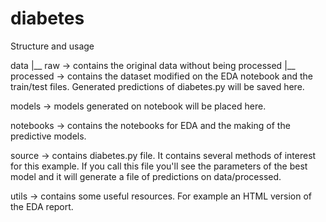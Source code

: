 # diabetes

Structure and usage

data
    |__ raw -> contains the original data without being processed
    |__ processed -> contains the dataset modified on the EDA notebook and the train/test files. Generated predictions of diabetes.py will be saved here.

models -> models generated on notebook will be placed here.

notebooks -> contains the notebooks for EDA and the making of the predictive models.

source -> contains diabetes.py file. It contains several methods of interest for this example. If you call this file you'll see the parameters of the best model and it will generate a file of predictions on data/processed.

utils -> contains some useful resources. For example an HTML version of the EDA report.

